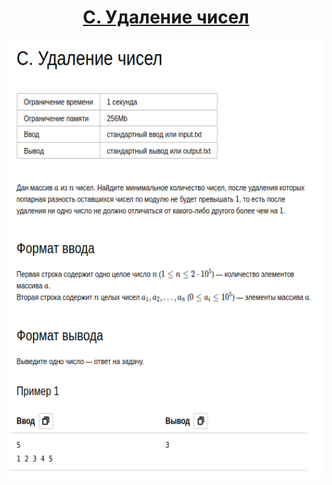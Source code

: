 <h1 align="center">
    <a href='https://contest.yandex.ru/contest/59541/problems/C/'>C. Удаление чисел
</a>
</h1>


<div align="center">
<img src="./docs/img/task.png" height="700px" /> 
</div>
